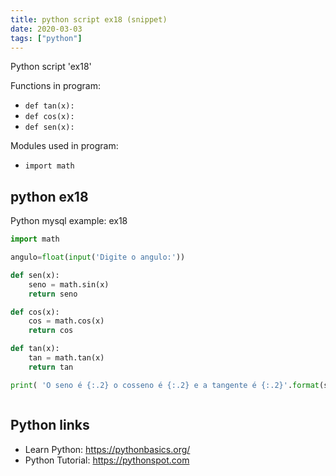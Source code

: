 ```yaml
---
title: python script ex18 (snippet)
date: 2020-03-03
tags: ["python"]
---
```

Python script 'ex18'

Functions in program: 
* `def tan(x):`
* `def cos(x):`
* `def sen(x):`

Modules used in program: 
* `import math`

## python ex18

Python mysql example: ex18

```python
import math

angulo=float(input('Digite o angulo:'))

def sen(x):
    seno = math.sin(x)
    return seno

def cos(x):
    cos = math.cos(x)
    return cos

def tan(x):
    tan = math.tan(x)
    return tan

print( 'O seno é {:.2} o cosseno é {:.2} e a tangente é {:.2}'.format(sen(angulo), cos(angulo), tan(angulo)))



```

## Python links

- Learn Python: https://pythonbasics.org/
- Python Tutorial: https://pythonspot.com
